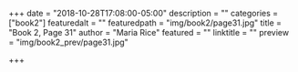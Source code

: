 +++
date = "2018-10-28T17:08:00-05:00"
description = ""
categories = ["book2"]
featuredalt = ""
featuredpath = "img/book2/page31.jpg"
title = "Book 2, Page 31"
author = "Maria Rice"
featured = ""
linktitle = ""
preview = "img/book2_prev/page31.jpg"

+++
